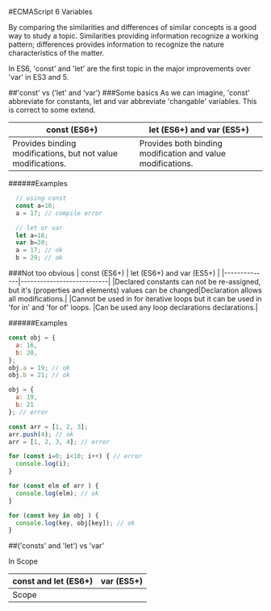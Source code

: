 #ECMAScript 6 Variables

By comparing the similarities and differences of similar concepts is a good way to study a topic. Similarities providing information recognize a working pattern; differences provides information to recognize the nature characteristics of the matter.

In ES6, 'const' and 'let' are the first topic in the major improvements over 'var' in ES3 and 5.

##'const' vs ('let' and 'var')
###Some basics
As we can imagine, 'const' abbreviate for constants, let and var abbreviate 'changable' variables. This is correct to some extend.

| const (ES6+) | let (ES6+) and var (ES5+) |
|--------------|---------------------------|
|Provides binding modifications, but not value modifications. | Provides both binding modification and value modifications.|

######Examples

```javascript
  // using const
  const a=16;
  a = 17; // compile error
```

```javascript
  // let or var
  let a=16;
  var b=20;
  a = 17; // ok
  b = 29; // ok
```

###Not too obvious
| const (ES6+) | let (ES6+) and var (ES5+) |
|--------------|---------------------------|
|Declared constants can not be re-assigned, but it's (properties and elements) values can be changed|Declaration allows all modifications.|
|Cannot be used in for iterative loops but it can be used in 'for in' and 'for of' loops. |Can be used any loop declarations declarations.|

######Examples
```javascript
const obj = {
  a: 16,
  b: 20,
};
obj.a = 19; // ok
obj.b = 21; // ok

obj = {
  a: 19,
  b: 21
}; // error

const arr = [1, 2, 3];
arr.push(4); // ok
arr = [1, 2, 3, 4]; // error

for (const i=0; i<10; i++) { // error
  console.log(i);
}

for (const elm of arr ) {
  console.log(elm); // ok
}

for (const key in obj ) {
  console.log(key, obj[key]); // ok
}

```

##('consts' and 'let') vs 'var'

In Scope

| const and let (ES6+) | var (ES5+) |
|----------------------|------------|
| Scope ||